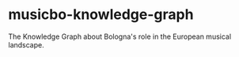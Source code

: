 # musicbo-knowledge-graph
The Knowledge Graph about Bologna's role in the European musical landscape.
